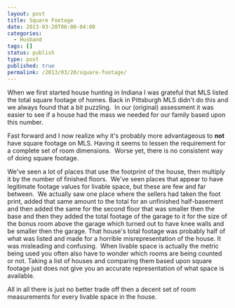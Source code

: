 ```yaml
---
layout: post
title: Square Footage
date: 2013-03-20T06:00-04:00
categories:
  - Husband
tags: []
status: publish
type: post
published: true
permalink: /2013/03/20/square-footage/
---
```

When we first started house hunting in Indiana I was grateful that MLS listed the total square footage of homes. Back in Pittsburgh MLS didn't do this and we always found that a bit puzzling.  In our (original) assessment it was easier to see if a house had the mass we needed for our family based upon this number.

Fast forward and I now realize why it's probably more advantageous to **not** have square footage on MLS. Having it seems to lessen the requirement for a complete set of room dimensions.  Worse yet, there is no consistent way of doing square footage.

We've seen a lot of places that use the footprint of the house, then multiply it by the number of finished floors.  We've seen places that appear to have legitimate footage values for livable space, but these are few and far between.  We actually saw one place where the sellers had taken the foot print, added that same amount to the total for an unfinished half-basement and then added the same for the second floor that was smaller then the base and then they added the total footage of the garage to it for the size of the bonus room above the garage which turned out to have knee walls and be smaller then the garage. That house's total footage was probably half of what was listed and made for a horrible misrepresentation of the house. It was misleading and confusing.  When livable space is actually the metric being used you often also have to wonder which rooms are being counted or not. Taking a list of houses and comparing them based upon square footage just does not give you an accurate representation of what space is available.

All in all there is just no better trade off then a decent set of room measurements for every livable space in the house.
